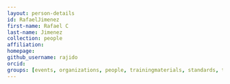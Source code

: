 ```yaml
---
layout: person-details
id: RafaelJimenez
first-name: Rafael C
last-name: Jimenez
collection: people
affiliation:
homepage:
github_username: rajido
orcid:
groups: [events, organizations, people, trainingmaterials, standards, tools, community, data, datarepositories]
---
```

